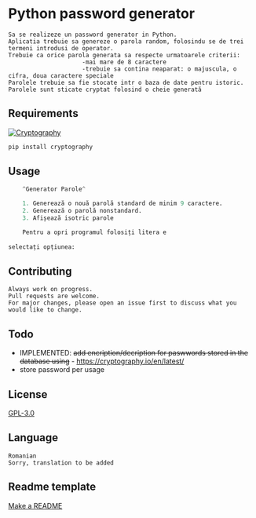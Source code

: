 # Python password generator
```
Sa se realizeze un password generator in Python.
Aplicatia trebuie sa genereze o parola random, folosindu se de trei termeni introdusi de operator.
Trebuie ca orice parola generata sa respecte urmatoarele criterii:
                     -mai mare de 8 caractere
                     -trebuie sa contina neaparat: o majuscula, o cifra, doua caractere speciale
Parolele trebuie sa fie stocate intr o baza de date pentru istoric.
Parolele sunt sticate cryptat folosind o cheie generată
```
## Requirements

[![Cryptography](https://img.shields.io/pypi/v/cryptography.svg)](https://pypi.org/project/cryptography/)
```python
pip install cryptography
```


## Usage

```python
    ^Generator Parole^

    1. Generează o nouă parolă standard de minim 9 caractere.
    2. Generează o parolă nonstandard.
    3. Afișează isotric parole

    Pentru a opri programul folosiți litera e
    
selectați opțiunea: 
```

## Contributing
```
Always work on progress.
Pull requests are welcome. 
For major changes, please open an issue first to discuss what you would like to change.
```

## Todo
- IMPLEMENTED: ~~add encription/decription for paswwords stored in the database using~~ - https://cryptography.io/en/latest/
- store password per usage

## License
[GPL-3.0](https://choosealicense.com/licenses/gpl-3.0/)

## Language
```
Romanian
Sorry, translation to be added
```

## Readme template
[Make a README](https://www.makeareadme.com/)
